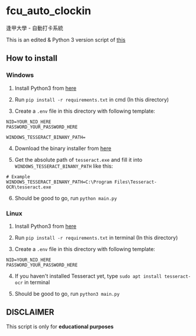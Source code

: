 # fcu_auto_clockin
逢甲大學 - 自動打卡系統

This is an edited & Python 3 version script of [this](https://github.com/tamama9527/autopunch-full/blob/master/autopunch.py)

## How to install

### Windows

1) Install Python3 from [here](https://www.python.org/downloads/)

2) Run `pip install -r requirements.txt` in cmd (In this directory)

3) Create a `.env` file in this directory with following template:

```
NID=YOUR_NID_HERE
PASSWORD_YOUR_PASSWORD_HERE

WINDOWS_TESSERACT_BINANY_PATH=
```

4) Download the binary installer from [here](https://github.com/UB-Mannheim/tesseract/wiki)

5) Get the absolute path of `tesseract.exe` and fill it into `WINDOWS_TESSERACT_BINANY_PATH` like this:

```
# Example
WINDOWS_TESSERACT_BINANY_PATH=C:\Program Files\Tesseract-OCR\tesseract.exe
```

6) Should be good to go, run `python main.py`

### Linux

1) Install Python3 from [here](https://www.python.org/downloads/)

2) Run `pip install -r requirements.txt` in terminal (In this directory)

3) Create a `.env` file in this directory with following template:

```
NID=YOUR_NID_HERE
PASSWORD_YOUR_PASSWORD_HERE
```

4) If you haven't installed Tesseract yet, type `sudo apt install tesseract-ocr` in terminal

5) Should be good to go, run `python3 main.py`

## DISCLAIMER
This script is only for **educational purposes**